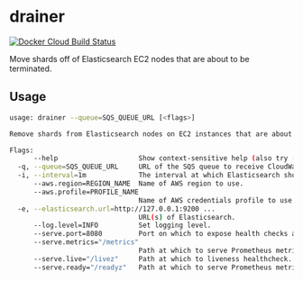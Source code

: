 # drainer

[![Docker Cloud Build Status](https://img.shields.io/docker/cloud/build/mintel/elasticsearch-drainer.svg)](https://hub.docker.com/r/mintel/elasticsearch-drainer)

Move shards off of Elasticsearch EC2 nodes that are about to be terminated.

## Usage

```bash
usage: drainer --queue=SQS_QUEUE_URL [<flags>]

Remove shards from Elasticsearch nodes on EC2 instances that are about to be terminated.

Flags:
      --help                    Show context-sensitive help (also try --help-long and --help-man).
  -q, --queue=SQS_QUEUE_URL     URL of the SQS queue to receive CloudWatch events from.
  -i, --interval=1m             The interval at which Elasticsearch should be polled for metric information.
      --aws.region=REGION_NAME  Name of AWS region to use.
      --aws.profile=PROFILE_NAME
                                Name of AWS credentials profile to use.
  -e, --elasticsearch.url=http://127.0.0.1:9200 ...
                                URL(s) of Elasticsearch.
      --log.level=INFO          Set logging level.
      --serve.port=8080         Port on which to expose health checks and Prometheus metrics.
      --serve.metrics="/metrics"
                                Path at which to serve Prometheus metrics.
      --serve.live="/livez"     Path at which to liveness healthcheck.
      --serve.ready="/readyz"   Path at which to serve Prometheus metrics.
```
